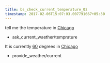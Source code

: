 ```yaml
---
title: bs_check_current_temperature_02
timestamp: 2017-02-06T15:07:03.007791667+05:30
---
```


tell me the temperature in [Chicago](city)
* ask_current_waether/temprature

It is currently [60](temprature) degrees in [Chicago](city)
* provide_weather/current
